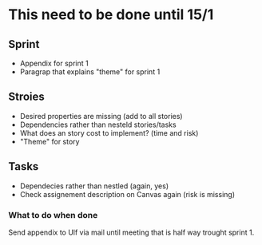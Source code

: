 # This need to be done until 15/1
## Sprint
* Appendix for sprint 1
* Paragrap that explains "theme" for sprint 1

## Stroies
* Desired properties are missing (add to all stories)
* Dependencies rather than nesteld stories/tasks
* What does an story cost to implement? (time and risk)
* "Theme" for story

## Tasks
* Dependecies rather than nestled (again, yes)
* Check assignement description on Canvas again (risk is missing)

### What to do when done
Send appendix to Ulf via mail until meeting that is half way trought sprint 1.
